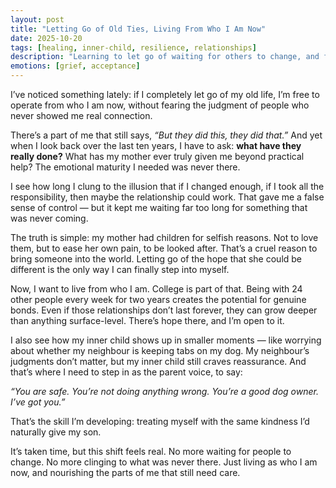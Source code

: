 ```yaml
---
layout: post
title: "Letting Go of Old Ties, Living From Who I Am Now"
date: 2025-10-20
tags: [healing, inner-child, resilience, relationships]
description: "Learning to let go of waiting for others to change, and finding peace in nurturing my inner child."
emotions: [grief, acceptance]
---
```


I’ve noticed something lately: if I completely let go of my old life, I’m free to operate from who I am now, without fearing the judgment of people who never showed me real connection.  

There’s a part of me that still says, *“But they did this, they did that.”* And yet when I look back over the last ten years, I have to ask: **what have they really done?** What has my mother ever truly given me beyond practical help? The emotional maturity I needed was never there.  

I see how long I clung to the illusion that if I changed enough, if I took all the responsibility, then maybe the relationship could work. That gave me a false sense of control — but it kept me waiting far too long for something that was never coming.  

The truth is simple: my mother had children for selfish reasons. Not to love them, but to ease her own pain, to be looked after. That’s a cruel reason to bring someone into the world. Letting go of the hope that she could be different is the only way I can finally step into myself.  

Now, I want to live from who I am. College is part of that. Being with 24 other people every week for two years creates the potential for genuine bonds. Even if those relationships don’t last forever, they can grow deeper than anything surface-level. There’s hope there, and I’m open to it.  

I also see how my inner child shows up in smaller moments — like worrying about whether my neighbour is keeping tabs on my dog. My neighbour’s judgments don’t matter, but my inner child still craves reassurance. And that’s where I need to step in as the parent voice, to say:  

*“You are safe. You’re not doing anything wrong. You’re a good dog owner. I’ve got you.”*  

That’s the skill I’m developing: treating myself with the same kindness I’d naturally give my son.  

It’s taken time, but this shift feels real. No more waiting for people to change. No more clinging to what was never there. Just living as who I am now, and nourishing the parts of me that still need care.